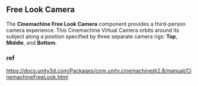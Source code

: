 ## Free Look Camera

The **Cinemachine Free Look Camera** component provides a third-person camera experience. This Cinemachine Virtual Camera orbits around its subject along a position specified by three separate camera rigs: **Top**, **Middle**, and **Bottom**.


### ref 
https://docs.unity3d.com/Packages/com.unity.cinemachine@2.8/manual/CinemachineFreeLook.html
